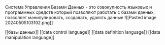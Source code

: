 Система Управления Базами Данных - это совокупность языковых и программных средств который позволяют работать с базами данных, позволяет манипулировать, создавать, удалять данные
![[Pasted image 20240505103102.png]]

[[базы данных]]
[[data control language]]
[[data definition language]]
[[data manipulation language]]
